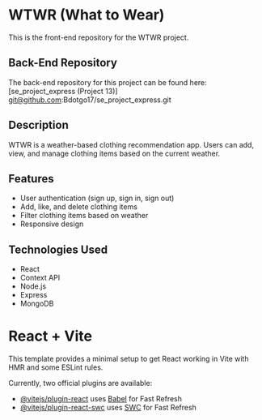 # WTWR (What to Wear)

This is the front-end repository for the WTWR project.

## Back-End Repository
The back-end repository for this project can be found here:  
[se_project_express (Project 13)] git@github.com:Bdotgo17/se_project_express.git


## Description
WTWR is a weather-based clothing recommendation app. Users can add, view, and manage clothing items based on the current weather.

## Features
- User authentication (sign up, sign in, sign out)
- Add, like, and delete clothing items
- Filter clothing items based on weather
- Responsive design

## Technologies Used
- React
- Context API
- Node.js
- Express
- MongoDB

# React + Vite

This template provides a minimal setup to get React working in Vite with HMR and some ESLint rules.

Currently, two official plugins are available:

- [@vitejs/plugin-react](https://github.com/vitejs/vite-plugin-react/blob/main/packages/plugin-react/README.md) uses [Babel](https://babeljs.io/) for Fast Refresh
- [@vitejs/plugin-react-swc](https://github.com/vitejs/vite-plugin-react-swc) uses [SWC](https://swc.rs/) for Fast Refresh

